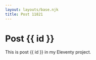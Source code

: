 ```yaml
---
layout: layouts/base.njk
title: Post 11821
---
```


# Post {{ id }}

This is post {{ id }} in my Eleventy project.
